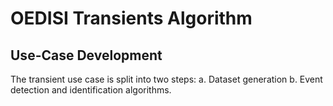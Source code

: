 # OEDISI Transients Algorithm

## Use-Case Development

The transient use case is split into two steps: 
a. Dataset generation 
b. Event detection and identification algorithms.
